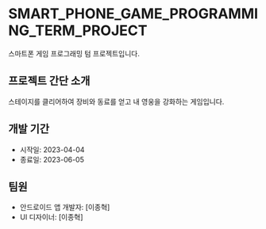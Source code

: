 # SMART_PHONE_GAME_PROGRAMMING_TERM_PROJECT

스마트폰 게임 프로그래밍 텀 프로젝트입니다.

## 프로젝트 간단 소개

스테이지를 클리어하여 장비와 동료를 얻고 내 영웅을 강화하는 게임입니다.

## 개발 기간

- 시작일: 2023-04-04
- 종료일: 2023-06-05

## 팀원

- 안드로이드 앱 개발자: [이종혁]
- UI 디자이너: [이종혁]